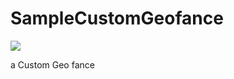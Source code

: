 # SampleCustomGeofance

[![](https://jitpack.io/v/maliasgharm/CustomGeofance.svg)](https://jitpack.io/#maliasgharm/CustomGeofance)

a Custom Geo fance
